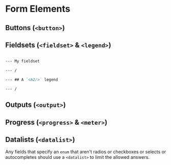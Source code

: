 # Form Elements

## Buttons (`<button>`)

## Fieldsets (`<fieldset>` & `<legend>`)

```md

--- My fieldset

--- /

--- ## A `<h2/>` legend

--- /

```


## Outputs (`<output>`)

## Progress (`<progress>` & `<meter>`)


## Datalists (`<datalist>`)

Any fields that specify an `enum` that aren't radios or checkboxes or selects or autocompletes should use a `<datalist>` to limit the allowed answers.